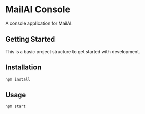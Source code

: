 # MailAI Console

A console application for MailAI.

## Getting Started

This is a basic project structure to get started with development.

## Installation

```bash
npm install
```

## Usage

```bash
npm start
```